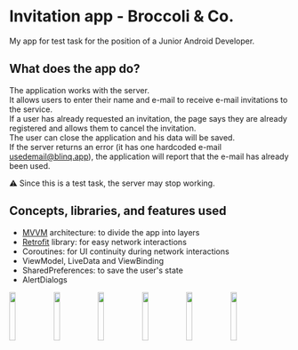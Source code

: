 # Invitation app - Broccoli & Co.
My app for test task for the position of a Junior Android Developer.


## What does the app do?
The application works with the server.
<br>
It allows users to enter their name and e-mail to receive e-mail invitations to the service.
<br>
If a user has already requested an invitation, the page says they are already registered and allows them to cancel the invitation.
<br>
The user can close the application and his data will be saved.
<br>
If the server returns an error (it has one hardcoded e-mail usedemail@blinq.app), the application will report that the e-mail has already been used.

⚠ Since this is a test task, the server may stop working.


## Concepts, libraries, and features used
- [MVVM](https://en.wikipedia.org/wiki/Model%E2%80%93view%E2%80%93viewmodel) architecture: to divide the app into layers
- [Retrofit](https://square.github.io/retrofit/) library: for easy network interactions
- Coroutines: for UI continuity during network interactions
- ViewModel, LiveData and ViewBinding
- SharedPreferences: to save the user's state
- AlertDialogs


<p>
  <img src="https://user-images.githubusercontent.com/81878781/214898976-50a5abd8-7f2e-43f4-bec0-59fe27e22630.png" width="15%">
  <img src="https://user-images.githubusercontent.com/81878781/214899002-90ed96bf-0568-4f64-919c-cc5c646c3da6.png" width="15%">
  <img src="https://user-images.githubusercontent.com/81878781/214561857-1472898d-7dc7-41c9-8c87-fcde8bb21169.png" width="15%">
  <img src="https://user-images.githubusercontent.com/81878781/214561879-64bdcf01-b248-49f3-a717-c1a9529f9c7a.png" width="15%">
  <img src="https://user-images.githubusercontent.com/81878781/214561905-56c03689-f443-4a7b-b650-687ddf45f077.png" width="15%">
  <img src="https://user-images.githubusercontent.com/81878781/214561920-10d1a9b4-377c-48e8-9f0f-2cb0fad43b62.png" width="15%">
</p>
